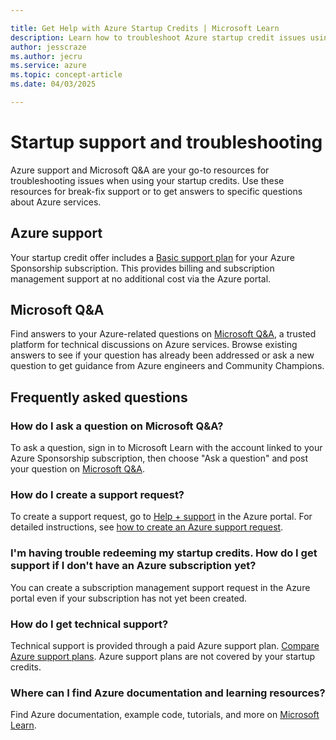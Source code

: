 ```yaml
---

title: Get Help with Azure Startup Credits | Microsoft Learn
description: Learn how to troubleshoot Azure startup credit issues using Microsoft Q&A and Azure support. Get answers to technical questions, create support requests, and explore learning resources.
author: jesscraze
ms.author: jecru
ms.service: azure
ms.topic: concept-article
ms.date: 04/03/2025

---
```


# Startup support and troubleshooting

Azure support and Microsoft Q&A are your go-to resources for troubleshooting issues when using your startup credits. Use these resources for break-fix support or to get answers to specific questions about Azure services.

## Azure support

Your startup credit offer includes a [Basic support plan](https://azure.microsoft.com/support/plans/) for your Azure Sponsorship subscription. This provides billing and subscription management support at no additional cost via the Azure portal.

## Microsoft Q&A

Find answers to your Azure-related questions on [Microsoft Q&A](https://learn.microsoft.com/answers/tags/503/azure-startups), a trusted platform for technical discussions on Azure services. Browse existing answers to see if your question has already been addressed or ask a new question to get guidance from Azure engineers and Community Champions.

## Frequently asked questions

### How do I ask a question on Microsoft Q&A?

To ask a question, sign in to Microsoft Learn with the account linked to your Azure Sponsorship subscription, then choose "Ask a question" and post your question on [Microsoft Q&A](https://learn.microsoft.com/answers/tags/503/azure-startups).

### How do I create a support request?

To create a support request, go to [Help + support](https://go.microsoft.com/fwlink/p/?linkid=2201834) in the Azure portal. For detailed instructions, see [how to create an Azure support request](/azure/azure-portal/supportability/how-to-create-azure-support-request).

### I'm having trouble redeeming my startup credits. How do I get support if I don't have an Azure subscription yet?

You can create a subscription management support request in the Azure portal even if your subscription has not yet been created.

### How do I get technical support?

Technical support is provided through a paid Azure support plan. [Compare Azure support plans](https://azure.microsoft.com/support/plans/). Azure support plans are not covered by your startup credits.

### Where can I find Azure documentation and learning resources?

Find Azure documentation, example code, tutorials, and more on [Microsoft Learn](/azure/).
